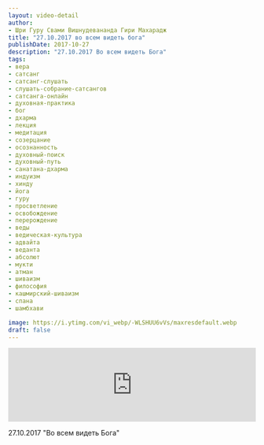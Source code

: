 ```yaml
---
layout: video-detail
author:
- Шри Гуру Свами Вишнудевананда Гири Махарадж
title: "27.10.2017 во всем видеть бога"
publishDate: 2017-10-27
description: "27.10.2017 Во всем видеть Бога"
tags: 
- вера
- сатсанг
- сатсанг-слушать
- слушать-собрание-сатсангов
- сатсанга-онлайн
- духовная-практика
- бог
- дхарма
- лекция
- медитация
- созерцание
- осознанность
- духовный-поиск
- духовный-путь
- санатана-дхарма
- индуизм
- хинду
- йога
- гуру
- просветление
- освобождение
- перерождение
- веды
- ведическая-культура
- адвайта
- веданта
- абсолют
- мукти
- атман
- шиваизм
- философия
- кашмирский-шиваизм
- спана
- шамбхави

image: https://i.ytimg.com/vi_webp/-WLSHUU6vVs/maxresdefault.webp
draft: false
---
```


<iframe width="100%" src="https://www.youtube.com/embed/-WLSHUU6vVs" frameborder="0" allowfullscreen=""></iframe> 

 27.10.2017 "Во всем видеть Бога"

  

 